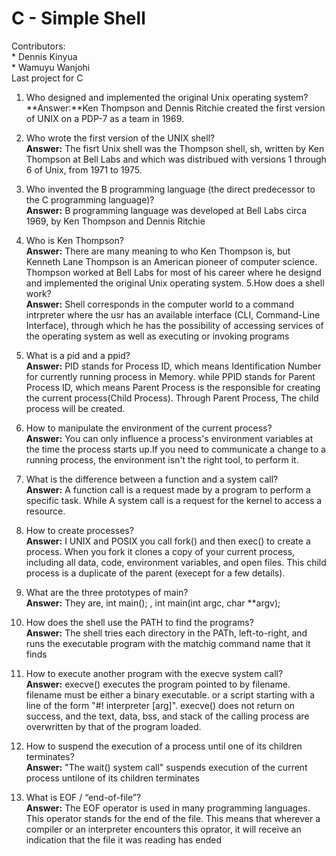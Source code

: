 # C - Simple Shell
Contributors:  
	* Dennis Kinyua  
	* Wamuyu Wanjohi  
Last project for C  
1. Who designed and implemented the original Unix operating system?  
**Answer:**Ken Thompson and Dennis Ritchie created the first version of UNIX on a PDP-7 as a team in 1969.  

2. Who wrote the first version of the UNIX shell?  
**Answer:** The fisrt Unix shell was the Thompson shell, sh, written by Ken Thompson at Bell Labs and which was distribued with versions 1 through 6 of Unix, from 1971 to 1975.  
3. Who invented the B programming language (the direct predecessor to the C programming language)?  
**Answer:** B programming language was developed at Bell Labs circa 1969, by Ken Thompson and Dennis Ritchie
4. Who is Ken Thompson?  
**Answer:** There are many meaning to who Ken Thompson is, but Kenneth Lane Thompson is an American pioneer of computer science. Thompson worked at Bell Labs for most of his career where he designd and implemented the original Unix operating system.
5.How does a shell work?  
**Answer:** Shell corresponds in the computer world to a command intrpreter where the usr has an available interface (CLI, Command-Line Interface), through which he has the possibility of accessing services of the operating system as well as executing or invoking programs
6. What is a pid and a ppid?   
**Answer:** PID stands for Process ID, which means Identification Number for currently running process in Memory. while PPID stands for Parent Process ID, which means Parent Process is the responsible for creating the current process(Child Process). Through Parent Process, The child process will be created.
7. How to manipulate the environment of the current process?  
**Answer:** You can only influence a process's environment variables at the time the process starts up.If you need to communicate a change to a running process, the environment isn't the right tool, to perform it.
8. What is the difference between a function and a system call?  
**Answer:** A function call is a request made by a program to perform a specific task. While A system call is a request for the kernel to access a resource.
9. How to create processes?  
**Answer:** I UNIX and POSIX you call fork() and then exec() to create a process. When you fork it clones a copy of your current process, including all data, code, environment variables, and open files. This child process is a duplicate of the parent (execept for a few details).
10. What are the three prototypes of main?  
**Answer:** They are, int main(); , int main(int argc, char **argv);
11. How does the shell use the PATH to find the programs?  
**Answer:** The shell tries each directory in the PATh, left-to-right, and runs the executable program with the matchig command name that it finds
12. How to execute another program with the execve system call?  
**Answer:** execve() executes the program pointed to by filename. filename must be either a binary executable. or a script starting with a line of the form "#! interpreter [arg]". execve() does not return on success, and the text, data, bss, and stack of the calling process are overwritten by that of the program loaded.
13. How to suspend the execution of a process until one of its children terminates?  
**Answer:** "The wait() system call" suspends execution of the current process untilone of its children terminates
14. What is EOF / “end-of-file”?  
**Answer:** The EOF operator is used in many programming languages. This operator stands for the end of the file. This means that wherever a compiler or an interpreter encounters this oprator, it will receive an indication that the file it was reading has ended

